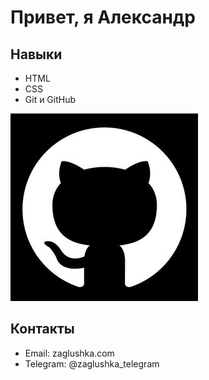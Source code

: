 # Привет, я Александр

## Навыки
- HTML
- CSS
- Git и GitHub

![alt foto](photo.jpg)

## Контакты
- Email: zaglushka.com
- Telegram: @zaglushka_telegram